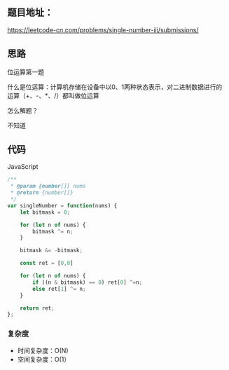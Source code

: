 ## 题目地址：

https://leetcode-cn.com/problems/single-number-iii/submissions/



## 思路

 位运算第一题

什么是位运算：计算机存储在设备中以0、1两种状态表示，对二进制数据进行的运算（+、-、*、/）都叫做位运算

怎么解题？

不知道



## 代码

JavaScript

```javascript
/**
 * @param {number[]} nums
 * @return {number[]}
 */
var singleNumber = function(nums) {
    let bitmask = 0;

    for (let n of nums) {
        bitmask ^= n;
    }

    bitmask &= -bitmask;

    const ret = [0,0]

    for (let n of nums) {
        if ((n & bitmask) == 0) ret[0] ^=n;
        else ret[1] ^= n;
    }

    return ret;
};
```



### 复杂度

- 时间复杂度：O(N)
- 空间复杂度：O(1）